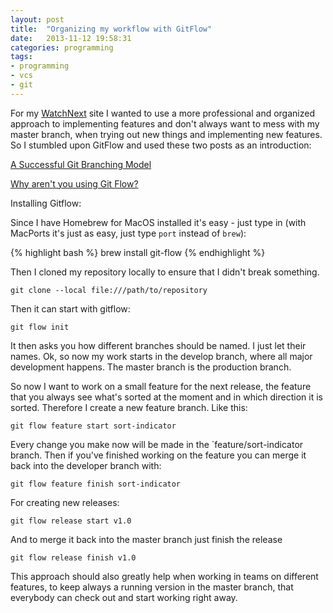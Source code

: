```yaml
---
layout: post
title:  "Organizing my workflow with GitFlow"
date:   2013-11-12 19:58:31
categories: programming
tags:
- programming
- vcs
- git
---
```


For my [WatchNext][watchnext] site I wanted to use a more professional and organized approach to implementing features and don't always want to mess with my master branch, when trying out new things and implementing new features.
So I stumbled upon GitFlow and used these two posts as an introduction:

[A Successful Git Branching Model][git-flow1]

[Why aren't you using Git Flow?][git-flow2]


Installing Gitflow:

Since I have Homebrew for MacOS installed it's easy - just type in (with MacPorts it's just as easy, just type `port` instead of `brew`):

{% highlight bash %}
brew install git-flow
{% endhighlight %}

Then I cloned my repository locally to ensure that I didn't break something. 

    git clone --local file:///path/to/repository

Then it can start with gitflow:

    git flow init

It then asks you how different branches should be named. I just let their names.
Ok, so now my work starts in the develop branch, where all major development happens. The master branch is the production branch.

So now I want to work on a small feature for the next release, the feature that you always see what's sorted at the moment and in which direction it is sorted. Therefore I create a new feature branch. Like this:

	git flow feature start sort-indicator

Every change you make now will be made in the `feature/sort-indicator branch. Then if you've finished working on the feature you can merge it back into the developer branch with:

	git flow feature finish sort-indicator

For creating new releases:

	git flow release start v1.0

And to merge it back into the master branch just finish the release
	
	git flow release finish v1.0

This approach should also greatly help when working in teams on different features, to keep always a running version in the master branch, that everybody can check out and start working right away.


[watchnext]: http://watch-next.herokuapp.com
[git-flow1]: http://nvie.com/posts/a-successful-git-branching-model
[git-flow2]: http://jeffkreeftmeijer.com/2010/why-arent-you-using-git-flow/




